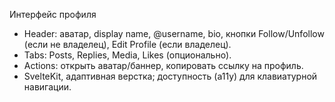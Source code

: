 Интерфейс профиля

- Header: аватар, display name, @username, bio, кнопки Follow/Unfollow (если не владелец), Edit Profile (если владелец).
- Tabs: Posts, Replies, Media, Likes (опционально).
- Actions: открыть аватар/баннер, копировать ссылку на профиль.
- SvelteKit, адаптивная верстка; доступность (a11y) для клавиатурной навигации.
